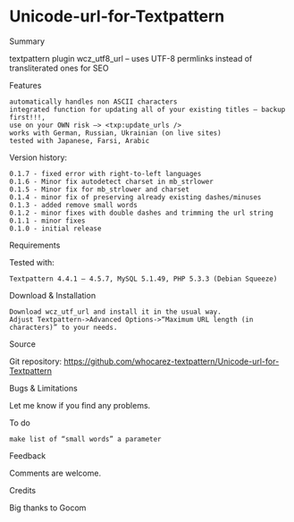 Unicode-url-for-Textpattern
===========================

Summary

textpattern plugin wcz_utf8_url – uses UTF-8 permlinks instead of transliterated ones for SEO

Features

    automatically handles non ASCII characters
    integrated function for updating all of your existing titles – backup first!!!, 
    use on your OWN risk —> <txp:update_urls />
    works with German, Russian, Ukrainian (on live sites)
    tested with Japanese, Farsi, Arabic

Version history:

    0.1.7 - fixed error with right-to-left languages
    0.1.6 - Minor fix autodetect charset in mb_strlower
    0.1.5 - Minor fix for mb_strlower and charset
    0.1.4 - minor fix of preserving already existing dashes/minuses
    0.1.3 - added remove small words
    0.1.2 - minor fixes with double dashes and trimming the url string
    0.1.1 - minor fixes
    0.1.0 - initial release

Requirements

Tested with:

    Textpattern 4.4.1 – 4.5.7, MySQL 5.1.49, PHP 5.3.3 (Debian Squeeze)

Download & Installation

    Download wcz_utf_url and install it in the usual way.
    Adjust Textpattern->Advanced Options->“Maximum URL length (in characters)” to your needs.

Source

   Git repository: https://github.com/whocarez-textpattern/Unicode-url-for-Textpattern

Bugs & Limitations

   Let me know if you find any problems.

To do

    make list of “small words” a parameter

Feedback

   Comments are welcome.

Credits

   Big thanks to Gocom

